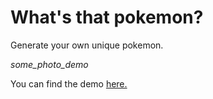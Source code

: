 # What's that pokemon?
Generate your own unique pokemon.

*some_photo_demo*

You can find the demo [here.](http://this-pokemon-does-not-exist.appspot.com/)



